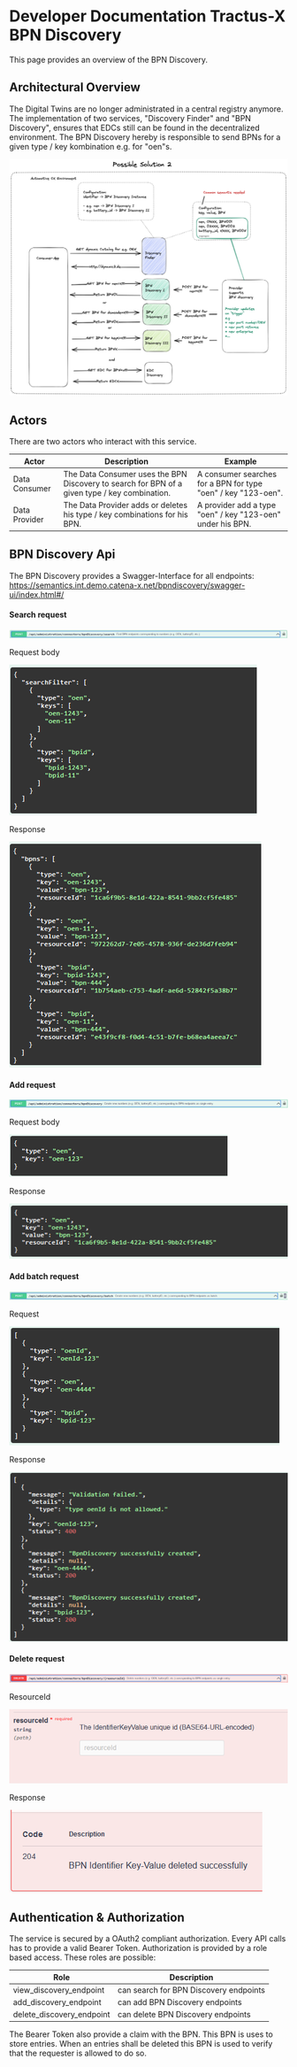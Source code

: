 # Developer Documentation Tractus-X BPN Discovery

This page provides an overview of the BPN Discovery.

## Architectural Overview
The Digital Twins are no longer administrated in a central registry anymore. The implementation of two services, "Discovery Finder" and "BPN
Discovery", ensures that EDCs still can be found in the decentralized environment.
The BPN Discovery hereby is responsible to send BPNs for a given type / key kombination e.g. for "oen"s.

![](media/image1.png)

## Actors
There are two actors who interact with this service.

| Actor         | Description                                                                                   | Example                                                       |
|---------------|-----------------------------------------------------------------------------------------------|---------------------------------------------------------------|
| Data Consumer | The Data Consumer uses the BPN Discovery to search for BPN of a given type / key combination. | A consumer searches for a BPN for type "oen" / key "123-oen". |
| Data Provider | The Data Provider adds or deletes his type / key combinations for his BPN.                    | A provider add a type "oen" / key "123-oen" under his BPN.    |

## BPN Discovery Api
The BPN Discovery provides a Swagger-Interface for all endpoints: https://semantics.int.demo.catena-x.net/bpndiscovery/swagger-ui/index.html#/

#### Search request
![](media/Search_BPN.PNG)

Request body

![](media/Search_Request_BPn.PNG)

Response

![](media/Response_Search_BPN.PNG)

#### Add request
![](media/Add_BPN.PNG)

Request body

![](media/Add_Request_BPN.PNG)

Response

![](media/Respnse_add_BPN.PNG)
#### Add batch request
![](media/Add_Batch_BPN.PNG)

Request

![](media/add_batch_request.PNG)

Response

![](media/add_batch_response_BPN.PNG)

#### Delete request
![](media/Delete_BPN.PNG)

ResourceId

![](media/resourceID_BPN.PNG)

Response

![](media/Delete_Response_BPN.PNG)

## Authentication & Authorization
The service is secured by a OAuth2 compliant authorization. Every API calls has to provide a
valid Bearer Token. Authorization is provided by a role based access. These roles are possible:

| Role                      | Description                            |
|---------------------------|----------------------------------------|
| view_discovery_endpoint   | can search for BPN Discovery endpoints |
| add_discovery_endpoint    | can add BPN Discovery endpoints        |
| delete_discovery_endpoint | can delete BPN Discovery endpoints     |

The Bearer Token also provide a claim with the BPN. This BPN is uses to store entries. 
When an entries shall be deleted this BPN is used to verify that the requester is allowed to do so.
